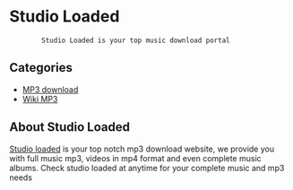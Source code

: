 # Studio Loaded
			Studio Loaded is your top music download portal
		
## Categories
+ [MP3 download](https://www.studioloaded.com/download-mp3)
+ [Wiki MP3](https://en.wikipedia.org/wiki/MP3)
				
## About Studio Loaded 
[Studio loaded](https://www.studioloaded.com) is your top notch mp3 download website, we provide you with full music mp3, 
			videos in mp4 format and even complete music albums. Check studio loaded at anytime for your complete music and mp3 needs
			
